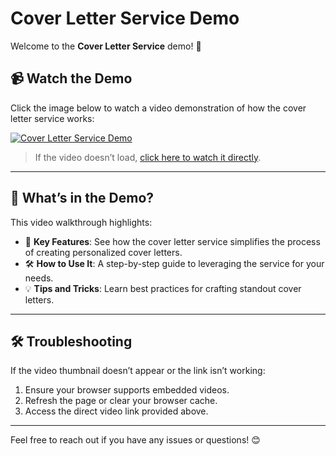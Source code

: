 # Cover Letter Service Demo

Welcome to the **Cover Letter Service** demo! 🚀

## 📹 Watch the Demo

Click the image below to watch a video demonstration of how the cover letter service works:

[![Cover Letter Service Demo](https://cdn.loom.com/sessions/thumbnails/6504d36945954d38a8e1591d2f223666-with-play.gif)](https://www.loom.com/share/6504d36945954d38a8e1591d2f223666)

> If the video doesn’t load, [click here to watch it directly](https://www.loom.com/share/6504d36945954d38a8e1591d2f223666).

---

## 🎯 What’s in the Demo?

This video walkthrough highlights:
- 🌟 **Key Features**: See how the cover letter service simplifies the process of creating personalized cover letters.
- 🛠️ **How to Use It**: A step-by-step guide to leveraging the service for your needs.
- 💡 **Tips and Tricks**: Learn best practices for crafting standout cover letters.

---

## 🛠️ Troubleshooting

If the video thumbnail doesn’t appear or the link isn’t working:
1. Ensure your browser supports embedded videos.
2. Refresh the page or clear your browser cache.
3. Access the direct video link provided above.

---

Feel free to reach out if you have any issues or questions! 😊

